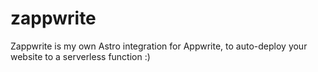# zappwrite
Zappwrite is my own Astro integration for Appwrite, to auto-deploy your website to a serverless function :)
